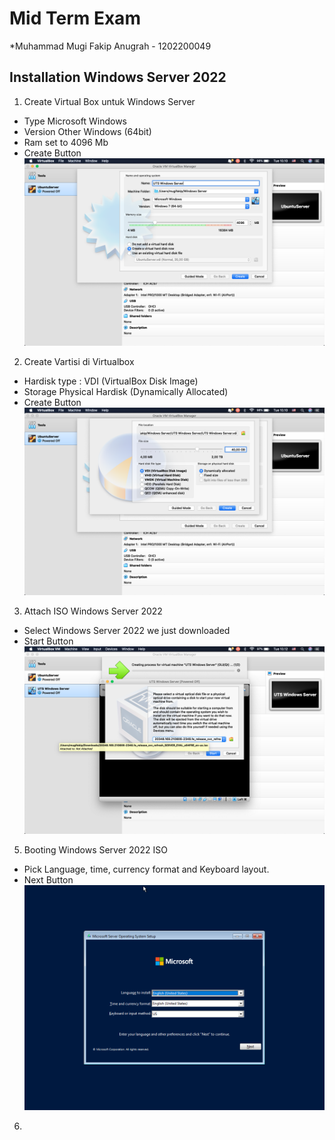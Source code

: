 # Mid Term Exam
*Muhammad Mugi Fakip Anugrah - 1202200049
## Installation Windows Server 2022
1. Create Virtual Box untuk Windows Server
  - Type Microsoft Windows
  - Version Other Windows (64bit)
  - Ram set to 4096 Mb
  - Create Button
![Sysadmin](assets/img/UTS_1.png)

2. Create Vartisi di Virtualbox
  - Hardisk type : VDI (VirtualBox Disk Image)
  - Storage Physical Hardisk (Dynamically Allocated)
  - Create Button
![Sysadmin](assets/img/UTS_2.png)

3. Attach ISO Windows Server 2022
  - Select Windows Server 2022 we just downloaded
  - Start Button
![Sysadmin](assets/img/UTS_3.png)

5. Booting Windows Server 2022 ISO
  - Pick Language, time, currency format and Keyboard layout.
  - Next Button
![Sysadmin](assets/img/UTS_4.png)
6. 
